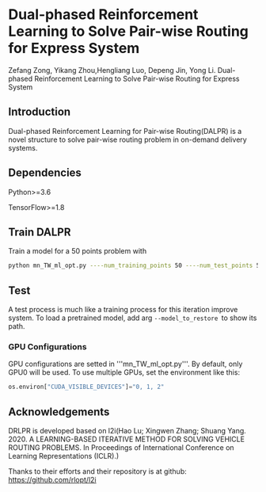 # Dual-phased Reinforcement Learning to Solve Pair-wise Routing for Express System
Zefang Zong, Yikang Zhou,Hengliang Luo, Depeng Jin, Yong Li. Dual-phased Reinforcement Learning to Solve Pair-wise Routing for Express System


## Introduction

Dual-phased Reinforcement Learning for Pair-wise Routing(DALPR) is a novel structure to solve pair-wise routing problem in on-demand delivery systems.

## Dependencies

Python>=3.6

TensorFlow>=1.8

## Train DALPR

Train a model for a 50 points problem with
```bash
python mn_TW_ml_opt.py ----num_training_points 50 ----num_test_points 50 --num_paths 5 --num_paths_to_ruin 2
```

## Test

A test process is much like a training process for this iteration improve system. To load a pretrained model, add arg ```--model_to_restore ```to show its path. 

### GPU Configurations

GPU configurations are setted in '''mn_TW_ml_opt.py'''. By default, only GPU0 will be used. To use multiple GPUs, set the environment like this:
```python
os.environ["CUDA_VISIBLE_DEVICES"]="0, 1, 2"
```

## Acknowledgements

DRLPR is developed based on l2i(Hao Lu; Xingwen Zhang; Shuang Yang. 2020. A LEARNING-BASED ITERATIVE METHOD FOR SOLVING VEHICLE ROUTING PROBLEMS. In Proceedings of International Conference on Learning Representations (ICLR).) 

Thanks to their efforts and their repository is at github: https://github.com/rlopt/l2i

<!--
**DUALPAR/DUALPAR** is a ✨ _special_ ✨ repository because its `README.md` (this file) appears on your GitHub profile.

Here are some ideas to get you started:

- 🔭 I’m currently working on ...
- 🌱 I’m currently learning ...
- 👯 I’m looking to collaborate on ...
- 🤔 I’m looking for help with ...
- 💬 Ask me about ...
- 📫 How to reach me: ...
- 😄 Pronouns: ...
- ⚡ Fun fact: ...
-->
